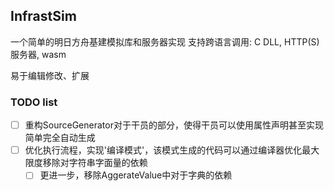 ## InfrastSim

一个简单的明日方舟基建模拟库和服务器实现
支持跨语言调用: C DLL, HTTP(S) 服务器, wasm

易于编辑修改、扩展


### TODO list

 - [ ] 重构SourceGenerator对于干员的部分，使得干员可以使用属性声明甚至实现简单完全自动生成
 - [ ] 优化执行流程，实现'编译模式'，该模式生成的代码可以通过编译器优化最大限度移除对字符串字面量的依赖
   - [ ] 更进一步，移除AggerateValue中对于字典的依赖